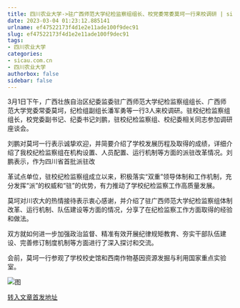 ```yaml
---
title: 四川农业大学->驻广西师范大学纪检监察组组长、校党委常委莫坷一行来校调研 | sicau.com.cn
date: 2023-03-04 01:23:12.885141
urlname: ef47522173f4d1e2e11ade100f9dec91
slug: ef47522173f4d1e2e11ade100f9dec91
tags: 
- 四川农业大学
categories:
- sicau.com.cn
- 四川农业大学
authorbox: false
sidebar: false
---
```

3月1日下午，广西壮族自治区纪委监委驻广西师范大学纪检监察组组长、广西师范大学党委常委莫坷，纪检组副组长潘军勇等一行3人来校调研。驻校纪检监察组组长，校党委副书记、纪委书记刘鹏，驻校纪检监察组、校纪委相关同志参加调研座谈会。

刘鹏对莫坷一行表示诚挚欢迎，并简要介绍了学校发展历程及取得的成绩，详细介绍了我校纪检监察组在机构设置、人员配置、运行机制等方面的派驻改革情况。刘鹏表示，作为四川省首批派驻改
<!--more-->
革试点单位，驻校纪检监察组成立以来，积极落实“双重”领导体制和工作机制，充分发挥“派”的权威和“驻”的优势，有力推动了学校纪检监察工作高质量发展。

莫坷对川农大的热情接待表示衷心感谢，并介绍了驻广西师范大学纪检监察组体制改革、运行机制、队伍建设等方面的情况，分享了在纪检监察工作方面取得的经验和做法。

双方就如何进一步加强政治监督、精准有效开展纪律规矩教育、夯实干部队伍建设、完善修订制度机制等方面进行了深入探讨和交流。

会前，莫坷一行参观了学校校史馆和西南作物基因资源发掘与利用国家重点实验室。

![图](https://news.sicau.edu.cn/__local/7/25/16/C83889589318019D8B76C284E6C_CC25B22A_252DCF.png)

[转入文章首发地址](https://news.sicau.edu.cn/info/1078/71149.htm)